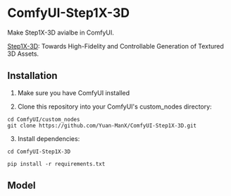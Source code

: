 # ComfyUI-Step1X-3D

Make Step1X-3D avialbe in ComfyUI.

[Step1X-3D](https://github.com/stepfun-ai/Step1X-3D): Towards High-Fidelity and Controllable Generation of Textured 3D Assets.


## Installation

1. Make sure you have ComfyUI installed

2. Clone this repository into your ComfyUI's custom_nodes directory:
```
cd ComfyUI/custom_nodes
git clone https://github.com/Yuan-ManX/ComfyUI-Step1X-3D.git
```

3. Install dependencies:
```
cd ComfyUI-Step1X-3D

pip install -r requirements.txt
```


## Model
